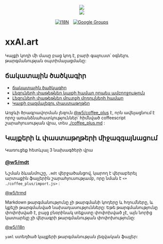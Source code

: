 <p align="center"><a href="https://xxai.art"><img src="https://cdn.jsdelivr.net/gh/xxai-art/doc/logo.svg"/></a><br/><a href="https://xxai.art"><img src="https://cdn.jsdelivr.net/gh/xxai-art/doc/xxai.svg"/></a></p><p align="center"><a href="https://github.com/xxai-art/doc#readme"><img alt="I18N" src="https://cdn.jsdelivr.net/gh/wactax/img/t.svg"/></a>　<a href="https://groups.google.com/u/0/g/xxai-art"><img alt="Google Groups" src="https://cdn.jsdelivr.net/gh/wactax/img/g-groups.svg"/></a></p>

# xxAI.art

Կայքի կոդի մի մասը բաց կոդ է, բարի գալուստ՝ օգնելու թարգմանության օպտիմալացմանը:

## ճակատային ծածկագիր

* [ճակատային ծածկագիր](https://github.com/xxai-art/web)
* [Լեզուների փաթեթներ կայքի համար որպես ամբողջություն](https://github.com/xxai-art/web/tree/main/i18n)
* [Լեզուների փաթեթներ մուտքի մոդուլների համար](https://github.com/wacpkg/user/tree/main/ui.i18n)
* [Կայքի բազմալեզու փաստաթղթեր](https://github.com/xxai-doc)

Առջևի ծրագրավորման լեզուն [@w5/coffee_plus](http://npmjs.com/@w5/coffee_plus) է, որն ավելացնում է որոշ առանձնահատկություններ՝ հիմնված coffeescript շարահյուսության վրա, տես [./coffee_plus.md](./coffee_plus.md) :

## Կայքերի և փաստաթղթերի միջազգայնացում

Կառուցեք հետևյալ 3 նախագծերի վրա

### [@w5/mdt](https://www.npmjs.com/package/@w5/mdt)

Նշման ձևանմուշը, `.mdt` վերջածանցով, կարող է վերաբերել արտաքին ֆայլերին շարահյուսությամբ, որը նման է `<+ ./coffee_plus/import.js>` :

[@w5/trmd](https://www.npmjs.com/package/@w5/trmd)

Markdown թարգմանությունը չի թարգմանի կոդերը և հղումները, և կքեշի թարգմանված նախադասությունները: Եթե ​​թարգմանությունը փոփոխված է, բայց բնօրինակ տեքստը փոփոխված չէ, այն նորից կատարելը չի ​​վերագրի թարգմանության փոփոխությունը:

[@w5/i18n](https://www.npmjs.com/package/@w5/i18n)

`yaml` ստեղծած կայքերի թարգմանության լեզվական ֆայլեր:
